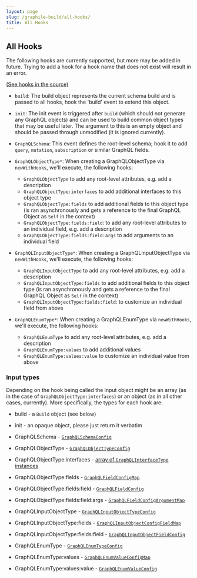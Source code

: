 ```yaml
---
layout: page
slug: /graphile-build/all-hooks/
title: All Hooks
---
```


## All Hooks

The following hooks are currently supported, but more may be added in future.
Trying to add a hook for a hook name that does not exist will result in an
error.

[(See hooks in the source)](https://github.com/graphile/graphile-engine/blob/996e28f0af68f53e264170bd4528b6500ff3ef25/packages/graphile-build/SchemaBuilder.js#L11-L59)

* `build`: The build object represents the current schema build and is passed
  to all hooks, hook the 'build' event to extend this object.

* `init`: The init event is triggered after `build` (which should not generate
  any GraphQL objects) and can be used to build common object types that may be
  useful later. The argument to this is an empty object and should be passed
  through unmodified (it is ignored currently).

* `GraphQLSchema`: This event defines the root-level schema; hook it to add `query`,
  `mutation`, `subscription` or similar GraphQL fields.

* `GraphQLObjectType*`: When creating a GraphQLObjectType via
  `newWithHooks`, we'll execute, the following hooks:

  * `GraphQLObjectType` to add any root-level attributes, e.g. add a description
  * `GraphQLObjectType:interfaces` to add additional interfaces to this object type
  * `GraphQLObjectType:fields` to add additional fields to this object type (is
    ran asynchronously and gets a reference to the final GraphQL Object as
    `Self` in the context)
  * `GraphQLObjectType:fields:field`: to add any root-level attributes to an
    individual field, e.g. add a description
  * `GraphQLObjectType:fields:field:args` to add arguments to an individual field

* `GraphQLInputObjectType*`: When creating a GraphQLInputObjectType via
  `newWithHooks`, we'll execute, the following hooks:

  * `GraphQLInputObjectType` to add any root-level attributes, e.g. add a description
  * `GraphQLInputObjectType:fields` to add additional fields to this object type (is
    ran asynchronously and gets a reference to the final GraphQL Object as
    `Self` in the context)
  * `GraphQLInputObjectType:fields:field`: to customize an individual field from above

* `GraphQLEnumType*`: When creating a GraphQLEnumType via `newWithHooks`,
  we'll execute, the following hooks:

  * `GraphQLEnumType` to add any root-level attributes, e.g. add a description
  * `GraphQLEnumType:values` to add additional values
  * `GraphQLEnumType:values:value` to customize an individual value from above

### Input types

Depending on the hook being called the input object might be an array (as in
the case of `GraphQLObjectType:interfaces`) or an object (as in all other
cases, currently). More specifically, the types for each hook are:

* build - a `Build` object (see below)
* init - an opaque object, please just return it verbatim

* GraphQLSchema - [`GraphQLSchemaConfig`](http://graphql.org/graphql-js/type/#graphqlschema)

* GraphQLObjectType - [`GraphQLObjectTypeConfig`](http://graphql.org/graphql-js/type/#graphqlobjecttype)
* GraphQLObjectType:interfaces - [array of `GraphQLInterfaceType` instances](http://graphql.org/graphql-js/type/#graphqlinterfacetype)
* GraphQLObjectType:fields - [`GraphQLFieldConfigMap`](http://graphql.org/graphql-js/type/#graphqlobjecttype)
* GraphQLObjectType:fields:field - [`GraphQLFieldConfig`](http://graphql.org/graphql-js/type/#graphqlobjecttype)
* GraphQLObjectType:fields:field:args - [`GraphQLFieldConfigArgumentMap`](http://graphql.org/graphql-js/type/#graphqlobjecttype)

* GraphQLInputObjectType - [`GraphQLInputObjectTypeConfig`](http://graphql.org/graphql-js/type/#graphqlinputobjecttype)
* GraphQLInputObjectType:fields - [`GraphQLInputObjectConfigFieldMap`](http://graphql.org/graphql-js/type/#graphqlinputobjecttype)
* GraphQLInputObjectType:fields:field - [`GraphQLInputObjectFieldConfig`](http://graphql.org/graphql-js/type/#graphqlinputobjecttype)

* GraphQLEnumType - [`GraphQLEnumTypeConfig`](http://graphql.org/graphql-js/type/#graphqlenumtype)
* GraphQLEnumType:values - [`GraphQLEnumValueConfigMap`](http://graphql.org/graphql-js/type/#graphqlenumtype)
* GraphQLEnumType:values:value - [`GraphQLEnumValueConfig`](http://graphql.org/graphql-js/type/#graphqlenumtype)
